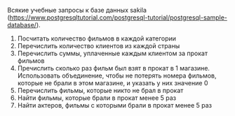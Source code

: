 Всякие учебные запросы к базе данных sakila 
(https://www.postgresqltutorial.com/postgresql-tutorial/postgresql-sample-database/). 

1) Посчитать количество фильмов в каждой категории
2) Перечислить количество клиентов из каждой страны
3) Перечислить суммы, уплаченные каждым клиентом за прокат фильмов 
4) Пречислить сколько раз фильм был взят в прокат в 1 магазине. Использовать объединение, чтобы не потерять номера фильмов, которые не брали в этом магазине, и указать у них значение 0
5) Перечислить фильмы, которые никто не брал в прокат
6) Найти фильмы, которые брали в прокат менее 5 раз
7) Найти актеров, фильмы с которыми брали в прокат менее 5 раз
